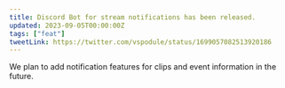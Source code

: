 ```yaml
---
title: Discord Bot for stream notifications has been released.
updated: 2023-09-05T00:00:00Z
tags: ["feat"]
tweetLink: https://twitter.com/vspodule/status/1699057082513920186
---
```


We plan to add notification features for clips and event information in the future.